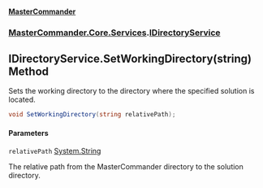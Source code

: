 #### [MasterCommander](MasterCommander.md 'MasterCommander')
### [MasterCommander.Core.Services](MasterCommander.md#MasterCommander.Core.Services 'MasterCommander.Core.Services').[IDirectoryService](IDirectoryService.md 'MasterCommander.Core.Services.IDirectoryService')

## IDirectoryService.SetWorkingDirectory(string) Method

Sets the working directory to the directory where the specified solution is located.

```csharp
void SetWorkingDirectory(string relativePath);
```
#### Parameters

<a name='MasterCommander.Core.Services.IDirectoryService.SetWorkingDirectory(string).relativePath'></a>

`relativePath` [System.String](https://docs.microsoft.com/en-us/dotnet/api/System.String 'System.String')

The relative path from the MasterCommander directory to the solution directory.
